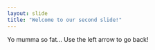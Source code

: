 ```yaml
---
layout: slide
title: "Welcome to our second slide!"
---
```

Yo mumma so fat...
Use the left arrow to go back!
